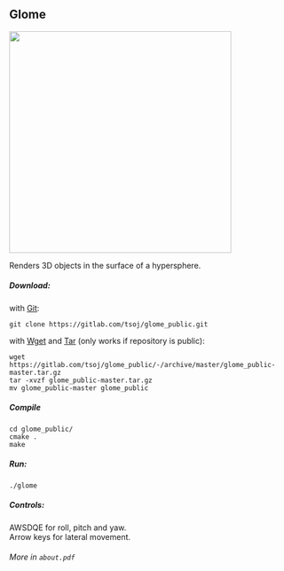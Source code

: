 ## Glome

<img src="https://gitlab.com/tsoj/glome_public/-/raw/master/meta/glome.png" width="400" height="400" />

Renders 3D objects in the surface of a hypersphere.

##### Download:
with [Git](https://git-scm.com/):
```
git clone https://gitlab.com/tsoj/glome_public.git
```
with [Wget](https://www.gnu.org/software/wget/) and [Tar](https://www.gnu.org/software/tar/tar.html) (only works if repository is public):
```
wget https://gitlab.com/tsoj/glome_public/-/archive/master/glome_public-master.tar.gz
tar -xvzf glome_public-master.tar.gz
mv glome_public-master glome_public
```
##### Compile
```
cd glome_public/
cmake .
make
```
##### Run:
```
./glome
```

##### Controls:

AWSDQE for roll, pitch and yaw.  
Arrow keys for lateral movement.

###### More in `about.pdf`

